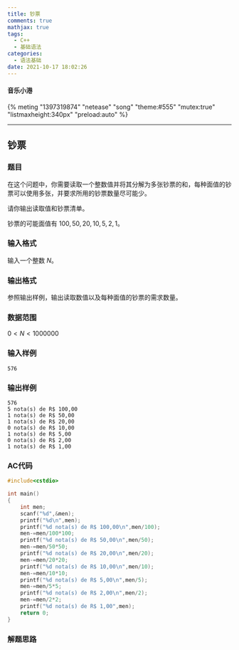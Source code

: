 ```yaml
---
title: 钞票
comments: true
mathjax: true
tags:
  - C++
  - 基础语法
categories:
  - 语法基础
date: 2021-10-17 18:02:26
---
```

#### 音乐小港
{% meting "1397319874" "netease" "song" "theme:#555" "mutex:true" "listmaxheight:340px" "preload:auto" %}

---
##  钞票

### 题目

在这个问题中，你需要读取一个整数值并将其分解为多张钞票的和，每种面值的钞票可以使用多张，并要求所用的钞票数量尽可能少。

请你输出读取值和钞票清单。

钞票的可能面值有 $100,50,20,10,5,2,1$。

### 输入格式

输入一个整数 $N$。

### 输出格式

参照输出样例，输出读取数值以及每种面值的钞票的需求数量。

### 数据范围

$0<N<1000000$

### 输入样例

```
576
```

### 输出样例

```
576
5 nota(s) de R$ 100,00
1 nota(s) de R$ 50,00
1 nota(s) de R$ 20,00
0 nota(s) de R$ 10,00
1 nota(s) de R$ 5,00
0 nota(s) de R$ 2,00
1 nota(s) de R$ 1,00
```

### AC代码

```c++
#include<cstdio>

int main()
{
    int men;
    scanf("%d",&men);
    printf("%d\n",men);
    printf("%d nota(s) de R$ 100,00\n",men/100);
    men-=men/100*100;
    printf("%d nota(s) de R$ 50,00\n",men/50);
    men-=men/50*50;
    printf("%d nota(s) de R$ 20,00\n",men/20);
    men-=men/20*20;
    printf("%d nota(s) de R$ 10,00\n",men/10);
    men-=men/10*10;
    printf("%d nota(s) de R$ 5,00\n",men/5);
    men-=men/5*5;
    printf("%d nota(s) de R$ 2,00\n",men/2);
    men-=men/2*2;
    printf("%d nota(s) de R$ 1,00",men);
    return 0;
}
```

### 解题思路